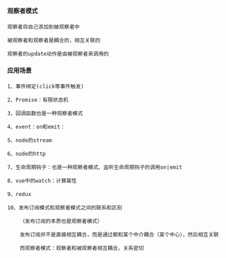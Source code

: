 #### 观察者模式

    观察者将自己添加到被观察者中

    被观察者和观察者是耦合的，相互关联的

    观察者的update动作是由被观察者来调用的

#### 应用场景

    1、事件绑定(click等事件触发)

    2、Promise：有限状态机

    3、回调函数也是一种观察者模式

    4、event：on和emit：

    5、node的stream

    6、node的http

    7、生命周期钩子：也是一种观察者模式、监听生命周期钩子的调用on|emit

    8、vue中的watch：计算属性

    9、redux

    10、发布订阅模式和观察者模式之间的联系和区别

        （发布订阅的本质也是观察者模式）

        发布订阅并不是直接相互耦合，而是通过都和某个中介耦合（某个中心），然后相互关联

        而观察者模式：观察者和被观察者相互耦合，关系密切
